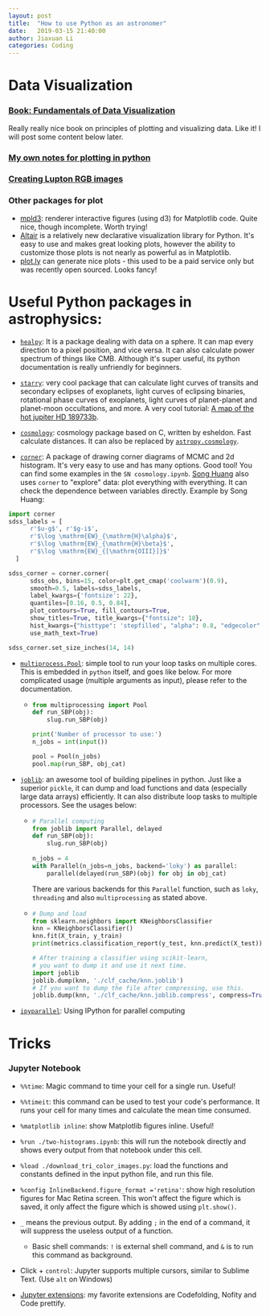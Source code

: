 ```yaml
---
layout: post
title:  "How to use Python as an astronomer"
date:   2019-03-15 21:40:00
author: Jiaxuan Li
categories: Coding
---
```


# Data Visualization

### [Book: Fundamentals of Data Visualization](https://serialmentor.com/dataviz/visualizing-amounts.html)

Really really nice book on principles of plotting and visualizing data. Like it! I will post some content below later.

### [My own notes for plotting in python](https://nbviewer.jupyter.org/github/astrojacobli/astro-ph/blob/master/Notes%20for%20Coding.ipynb)
### [Creating Lupton RGB images](http://docs.astropy.org/en/stable/visualization/lupton_rgb.html)

### Other packages for plot

- [mpld3](http://mpld3.github.io/notebooks/interactive_legend.html): renderer interactive figures (using d3) for Matplotlib code. Quite nice, though incomplete. Worth trying!
- [Altair](https://github.com/altair-viz/altair) is a relatively new declarative visualization library for Python. It's easy to use and makes great looking plots, however the ability to customize those plots is not nearly as powerful as in Matplotlib.
- [plot.ly](https://plot.ly/) can generate nice plots - this used to be a paid service only but was recently open sourced. Looks fancy!

# Useful Python packages in astrophysics:

- [`healpy`](https://healpy.readthedocs.io/en/latest/install.html): It is a package dealing with data on a sphere. It can map every direction to a pixel position, and vice versa. It can also calculate power spectrum of things like CMB. Although it's super useful, its python documentation is really unfriendly for beginners.

- [`starry`](https://rodluger.github.io/starry/tutorials/hd189.html): very cool package that can calculate light curves of transits and secondary eclipses of exoplanets, light curves of eclipsing binaries, rotational phase curves of exoplanets, light curves of planet-planet and planet-moon occultations, and more. A very cool tutorial: [A map of the hot jupiter HD 189733b](https://rodluger.github.io/starry/tutorials/hd189.html).

- [`cosmology`](https://github.com/esheldon/cosmology): cosmology package based on C, written by esheldon. Fast calculate distances. It can also be replaced by [`astropy.cosmology`](http://docs.astropy.org/en/stable/cosmology/index.html#module-astropy.cosmology).

- [`corner`](https://corner.readthedocs.io/en/latest/): A package of drawing corner diagrams of MCMC and 2d histogram. It's very easy to use and has many options. Good tool! You can find some examples in the `SN cosmology.ipynb`. [Song Huang](http://dr-guangtou.github.io) also uses `corner` to "explore" data: plot everything with everything. It can check the dependence between variables directly. Example by Song Huang: 

```python
import corner 
sdss_labels = [
      r'$u-g$', r'$g-i$',
      r'$\log \mathrm{EW}_{\mathrm{H}\alpha}$',
      r'$\log \mathrm{EW}_{\mathrm{H}\beta}$',
      r'$\log \mathrm{EW}_{[\mathrm{OIII}]}$'
  ]

sdss_corner = corner.corner(
      sdss_obs, bins=15, color=plt.get_cmap('coolwarm')(0.9),
      smooth=0.5, labels=sdss_labels,
      label_kwargs={'fontsize': 22},
      quantiles=[0.16, 0.5, 0.84],
      plot_contours=True, fill_contours=True,
      show_titles=True, title_kwargs={"fontsize": 18},
      hist_kwargs={"histtype": 'stepfilled', "alpha": 0.8, "edgecolor": "none"},
      use_math_text=True)

sdss_corner.set_size_inches(14, 14)
```

- [`multiprocess.Pool`](https://docs.python.org/3.7/library/multiprocessing.html): simple tool to run your loop tasks on multiple cores. This is embedded in `python` itself, and goes like below. For more complicated usage (multiple arguments as input), please refer to the documentation.

    - ```python
      from multiprocessing import Pool
      def run_SBP(obj):
          slug.run_SBP(obj)

      print('Number of processor to use:')
      n_jobs = int(input())

      pool = Pool(n_jobs)
      pool.map(run_SBP, obj_cat)
      ```

- [`joblib`](https://joblib.readthedocs.io/en/latest/parallel.html): an awesome tool of building pipelines in python. Just like a superior `pickle`, it can dump and load functions and data (especially large data arrays) efficiently. It can also distribute loop tasks to multiple processors. See the usages below:

  - ```python
    # Parallel computing
    from joblib import Parallel, delayed
    def run_SBP(obj):
        slug.run_SBP(obj)
        
    n_jobs = 4
    with Parallel(n_jobs=n_jobs, backend='loky') as parallel:
        parallel(delayed(run_SBP)(obj) for obj in obj_cat)
    ```

    There are various backends for this `Parallel` function, such as `loky`, `threading` and also `multiprocessing` as stated above. 

    

  - ```python
    # Dump and load
    from sklearn.neighbors import KNeighborsClassifier
    knn = KNeighborsClassifier()
    knn.fit(X_train, y_train)
    print(metrics.classification_report(y_test, knn.predict(X_test)))
    
    # After training a classifier using scikit-learn, 
    # you want to dump it and use it next time.
    import joblib
    joblib.dump(knn, './clf_cache/knn.joblib')
    # If you want to dump the file after compressing, use this.
    joblib.dump(knn, './clf_cache/knn.joblib.compress', compress=True)  
    ```

- [`ipyparallel`](https://ipyparallel.readthedocs.io/en/latest/index.html): Using IPython for parallel computing



# Tricks

### Jupyter Notebook

- `%%time`: Magic command to time your cell for a single run. Useful!
- `%%timeit`: this command can be used to test your code's performance. It runs your cell for many times and calculate the mean time consumed. 
- `%matplotlib inline`: show Matplotlib figures inline. Useful!

- `%run ./two-histograms.ipynb`: this will run the notebook directly and shows every output from that notebook under this cell.
- `%load ./download_tri_color_images.py`: load the functions and constants defined in the input python file, and run this file.
- `%config InlineBackend.figure_format ='retina'`: show high resolution figures for Mac Retina screen. This won't affect the figure which is saved, it only affect the figure which is showed using `plt.show()`.
- `_` means the previous output. By adding `;` in the end of a command, it will suppress the useless output of a function.
  - Basic shell commands: `!` is external shell command, and `&` is to run this command as background.

- Click + `control`: Jupyter supports multiple cursors, similar to Sublime Text. (Use `alt` on Windows)
- [Jupyter extensions](https://github.com/ipython-contrib/jupyter_contrib_nbextensions): my favorite extensions are  Codefolding, Nofity and Code prettify.